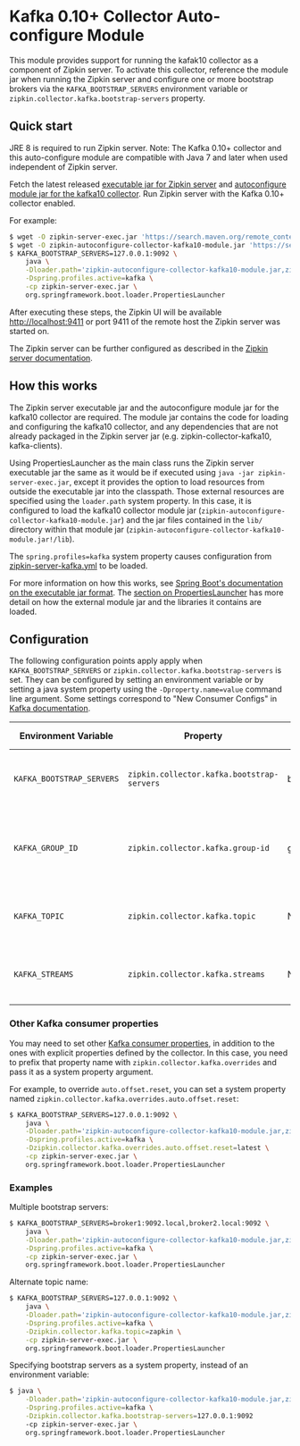 # Kafka 0.10+ Collector Auto-configure Module

This module provides support for running the kafak10 collector as a component of Zipkin server. To 
activate this collector, reference the module jar when running the Zipkin server 
and configure one or more bootstrap brokers via the `KAFKA_BOOTSTRAP_SERVERS` environment
variable or `zipkin.collector.kafka.bootstrap-servers` property.

## Quick start

JRE 8 is required to run Zipkin server. Note: The Kafka 0.10+ collector and this auto-configure
module are compatible with Java 7 and later when used independent of Zipkin server.

Fetch the latest released 
[executable jar for Zipkin server](https://search.maven.org/remote_content?g=io.zipkin.java&a=zipkin-server&v=LATEST&c=exec)
and 
[autoconfigure module jar for the kafka10 collector](https://search.maven.org/remote_content?g=io.zipkin.java&a=zipkin-autoconfigure-collector-kafka10&v=LATEST&c=module).
Run Zipkin server with the Kafka 0.10+ collector enabled.

For example:

```bash
$ wget -O zipkin-server-exec.jar 'https://search.maven.org/remote_content?g=io.zipkin.java&a=zipkin-server&v=LATEST&c=exec'
$ wget -O zipkin-autoconfigure-collector-kafka10-module.jar 'https://search.maven.org/remote_content?g=io.zipkin.java&a=zipkin-autoconfigure-collector-kafka10&v=LATEST&c=module'
$ KAFKA_BOOTSTRAP_SERVERS=127.0.0.1:9092 \
    java \
    -Dloader.path='zipkin-autoconfigure-collector-kafka10-module.jar,zipkin-autoconfigure-collector-kafka10-module.jar!/lib' \
    -Dspring.profiles.active=kafka \
    -cp zipkin-server-exec.jar \
    org.springframework.boot.loader.PropertiesLauncher
```

After executing these steps, the Zipkin UI will be available 
[http://localhost:9411](http://localhost:9411) or port 9411 of the remote host the Zipkin server
was started on.

The Zipkin server can be further configured as described in the 
[Zipkin server documentation](../../zipkin-server/README.md).

## How this works

The Zipkin server executable jar and the autoconfigure module jar for the kafka10 collector are
required. The module jar contains the code for loading and configuring the kafka10 collector, and
any dependencies that are not already packaged in the Zipkin server jar (e.g. 
zipkin-collector-kafka10, kafka-clients).

Using PropertiesLauncher as the main class runs the Zipkin server executable jar the same as it
would be if executed using `java -jar zipkin-server-exec.jar`, except it provides the option to
load resources from outside the executable jar into the classpath. Those external resources are
specified using the `loader.path` system property. In this case, it is configured to load the
kafka10 collector module jar (`zipkin-autoconfigure-collector-kafka10-module.jar`) and the jar files
contained in the `lib/` directory within that module jar 
(`zipkin-autoconfigure-collector-kafka10-module.jar!/lib`).

The `spring.profiles=kafka` system property causes configuration from 
[zipkin-server-kafka.yml](src/main/resources/zipkin-server-kafka.yml) to be loaded.

For more information on how this works, see [Spring Boot's documentation on the executable jar
format](https://docs.spring.io/spring-boot/docs/current/reference/html/executable-jar.html). The
[section on PropertiesLauncher](https://docs.spring.io/spring-boot/docs/current/reference/html/executable-jar.html#executable-jar-property-launcher-features)
has more detail on how the external module jar and the libraries it contains are loaded.

## Configuration

The following configuration points apply apply when `KAFKA_BOOTSTRAP_SERVERS` or 
`zipkin.collector.kafka.bootstrap-servers` is set. They can be configured by setting an environment
variable or by setting a java system property using the `-Dproperty.name=value` command line 
argument. Some settings correspond to "New Consumer Configs" in 
[Kafka documentation](https://kafka.apache.org/documentation/#newconsumerconfigs).

Environment Variable | Property | New Consumer Config | Description
--- | --- | --- | ---
`KAFKA_BOOTSTRAP_SERVERS` | `zipkin.collector.kafka.bootstrap-servers` | bootstrap.servers | Comma-separated list of brokers, ex. 127.0.0.1:9092. No default
`KAFKA_GROUP_ID` | `zipkin.collector.kafka.group-id` | group.id | The consumer group this process is consuming on behalf of. Defaults to `zipkin`
`KAFKA_TOPIC` | `zipkin.collector.kafka.topic` | N/A | Topic zipkin spans will be consumed from. Defaults to `zipkin`
`KAFKA_STREAMS` | `zipkin.collector.kafka.streams` | N/A | Count of threads consuming the topic. Defaults to `1`

### Other Kafka consumer properties
You may need to set other 
[Kafka consumer properties](https://kafka.apache.org/documentation/#newconsumerconfigs), in 
addition to the ones with explicit properties defined by the collector. In this case, you need to 
prefix that property name with `zipkin.collector.kafka.overrides` and pass it as a system property
argument.

For example, to override `auto.offset.reset`, you can set a system property named
`zipkin.collector.kafka.overrides.auto.offset.reset`:

```bash
$ KAFKA_BOOTSTRAP_SERVERS=127.0.0.1:9092 \
    java \
    -Dloader.path='zipkin-autoconfigure-collector-kafka10-module.jar,zipkin-autoconfigure-collector-kafka10-module.jar!/lib' \
    -Dspring.profiles.active=kafka \
    -Dzipkin.collector.kafka.overrides.auto.offset.reset=latest \
    -cp zipkin-server-exec.jar \
    org.springframework.boot.loader.PropertiesLauncher
```

### Examples

Multiple bootstrap servers:

```bash
$ KAFKA_BOOTSTRAP_SERVERS=broker1:9092.local,broker2.local:9092 \
    java \
    -Dloader.path='zipkin-autoconfigure-collector-kafka10-module.jar,zipkin-autoconfigure-collector-kafka10-module.jar!/lib' \
    -Dspring.profiles.active=kafka \
    -cp zipkin-server-exec.jar \
    org.springframework.boot.loader.PropertiesLauncher
```

Alternate topic name:

```bash
$ KAFKA_BOOTSTRAP_SERVERS=127.0.0.1:9092 \
    java \
    -Dloader.path='zipkin-autoconfigure-collector-kafka10-module.jar,zipkin-autoconfigure-collector-kafka10-module.jar!/lib' \
    -Dspring.profiles.active=kafka \
    -Dzipkin.collector.kafka.topic=zapkin \
    -cp zipkin-server-exec.jar \
    org.springframework.boot.loader.PropertiesLauncher
```

Specifying bootstrap servers as a system property, instead of an environment variable:

```bash
$ java \
    -Dloader.path='zipkin-autoconfigure-collector-kafka10-module.jar,zipkin-autoconfigure-collector-kafka10-module.jar!/lib' \
    -Dspring.profiles.active=kafka \
    -Dzipkin.collector.kafka.bootstrap-servers=127.0.0.1:9092
    -cp zipkin-server-exec.jar \
    org.springframework.boot.loader.PropertiesLauncher
```
